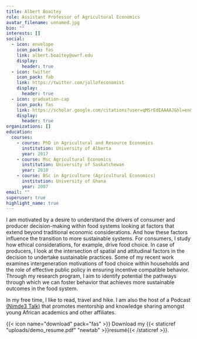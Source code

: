```yaml
---
title: Albert Boaitey
role: Assistant Professor of Agricultural Economics
avatar_filename: unnamed.jpg
bio: ""
interests: []
social:
  - icon: envelope
    icon_pack: fas
    link: albert.boaitey@uwrf.edu
    display:
      header: true
  - icon: twitter
    icon_pack: fab
    link: https://twitter.com/jollofeconomist
    display:
      header: true
  - icon: graduation-cap
    icon_pack: fas
    link: https://scholar.google.com/citations?user=qMSrEdEAAAAJ&hl=en&oi=ao
    display:
      header: true
organizations: []
education:
  courses:
    - course: PhD in Agricultural and Resource Economics
      institution: University of Alberta
      year: 2017
    - course: Msc Agricultural Economics
      institution: University of Saskatchewan
      year: 2010
    - course: BSc in Agriculture (Agricultural Economics)
      institution: University of Ghana
      year: 2007
email: ""
superuser: true
highlight_name: true
---
```

I am motivated by a desire to understand the drivers of consumer and producer decision-making within food systems looking at factors that extend beyond traditional economic considerations. And how these factors influence the transition to more sustainable systems. For consumers, I study how ethical considerations, for example, drive food choice. In case of producers, I look at the intersection of spatial and attitudinal factors in the decision to undertake sustainable practices. Some of my recent work examines intergeneration motivations of food choice within households and the role of effective public policy in ensuring incentive compatible behavior. Through my research program, I aim to identify potential the pathways through which we can foster behavior that achieves more sustainable outcomes in the food system.

In my free time, I like to read, travel and hike. I am also the host of a Podcast [(Nimde3 Talk)](https://open.spotify.com/show/3ZmcH9lZBe551GpSAS7Ynu) that promotes mentorship and knowledge sharing amongst young African academics and other affiliates. 

{{< icon name="download" pack="fas" >}} Download my {{< staticref "uploads/demo_resume.pdf" "newtab" >}}resumé{{< /staticref >}}.
